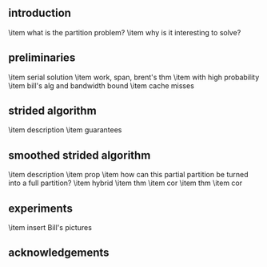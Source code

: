 
## introduction
\item what is the partition problem?
\item why is it interesting to solve?

## preliminaries
\item serial solution
\item work, span, brent's thm
\item with high probability
\item bill's alg and bandwidth bound
\item cache misses

## strided algorithm
\item description 
\item guarantees

## smoothed strided algorithm
\item description
\item prop
\item how can this partial partition be turned into a full partition?
\item hybrid
\item thm
\item cor 
\item thm
\item cor

## experiments
\item insert Bill's pictures

## acknowledgements
